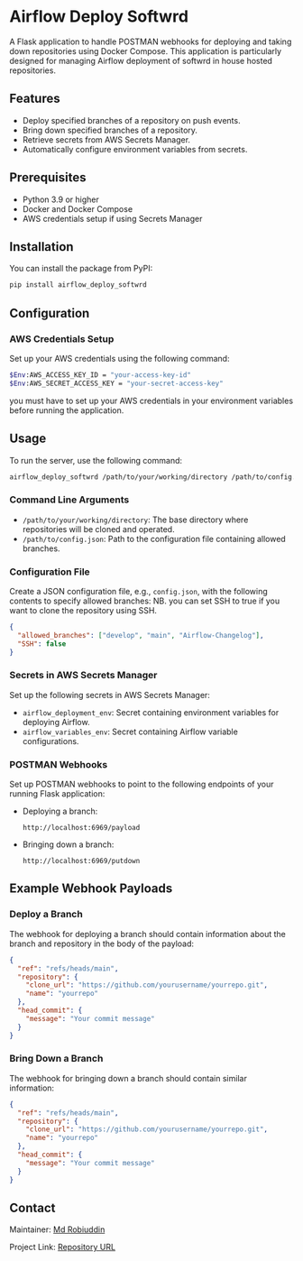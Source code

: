 # Airflow Deploy Softwrd

A Flask application to handle POSTMAN webhooks for deploying and taking down repositories using Docker Compose. This application is particularly designed for managing Airflow deployment of softwrd in house hosted repositories.

## Features
- Deploy specified branches of a repository on push events.
- Bring down specified branches of a repository.
- Retrieve secrets from AWS Secrets Manager.
- Automatically configure environment variables from secrets.

## Prerequisites
- Python 3.9 or higher
- Docker and Docker Compose
- AWS credentials setup if using Secrets Manager

## Installation

You can install the package from PyPI:

```bash
pip install airflow_deploy_softwrd
```

## Configuration

### AWS Credentials Setup
Set up your AWS credentials using the following command:
```bash
$Env:AWS_ACCESS_KEY_ID = "your-access-key-id"
$Env:AWS_SECRET_ACCESS_KEY = "your-secret-access-key"
```
you must have to set up your AWS credentials in your environment variables before running the application.

## Usage

To run the server, use the following command:

```bash
airflow_deploy_softwrd /path/to/your/working/directory /path/to/config.json
```

### Command Line Arguments
- `/path/to/your/working/directory`: The base directory where repositories will be cloned and operated.
- `/path/to/config.json`: Path to the configuration file containing allowed branches.

### Configuration File
Create a JSON configuration file, e.g., `config.json`, with the following contents to specify allowed branches:
NB. you can set SSH to true if you want to clone the repository using SSH.

```json
{
  "allowed_branches": ["develop", "main", "Airflow-Changelog"],
  "SSH": false
}
```




### Secrets in AWS Secrets Manager
Set up the following secrets in AWS Secrets Manager:
- `airflow_deployment_env`: Secret containing environment variables for deploying Airflow.
- `airflow_variables_env`: Secret containing Airflow variable configurations.

### POSTMAN Webhooks
Set up POSTMAN webhooks to point to the following endpoints of your running Flask application:

- Deploying a branch: 
  ```
  http://localhost:6969/payload
  ```

- Bringing down a branch: 
  ```
  http://localhost:6969/putdown
  ```

## Example Webhook Payloads

### Deploy a Branch
The webhook for deploying a branch should contain information about the branch and repository in the body of the payload:

```json
{
  "ref": "refs/heads/main",
  "repository": {
    "clone_url": "https://github.com/yourusername/yourrepo.git",
    "name": "yourrepo"
  },
  "head_commit": {
    "message": "Your commit message"
  }
}
```

### Bring Down a Branch
The webhook for bringing down a branch should contain similar information:

```json
{
  "ref": "refs/heads/main",
  "repository": {
    "clone_url": "https://github.com/yourusername/yourrepo.git",
    "name": "yourrepo"
  },
  "head_commit": {
    "message": "Your commit message"
  }
}
```

## Contact

Maintainer: [Md Robiuddin](mailto:robiuddin@softwrd.ai)

Project Link: [Repository URL](https://github.com/softwrdai/airflow_deploy_softwrd/)